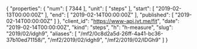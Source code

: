 {
  "properties": {
    "num": [
      7344
    ],
    "unit": [
      "steps"
    ],
    "start": [
      "2019-02-13T00:00:00Z"
    ],
    "end": [
      "2019-02-14T00:00:00Z"
    ],
    "published": [
      "2019-02-14T00:00:00Z"
    ]
  },
  "client_id": "https://www-api.jvt.me/fit",
  "date": "2019-02-14T00:00:00Z",
  "kind": "steps",
  "h": "h-measure",
  "slug": "2019/02/idgh9",
  "aliases": [
    "/mf2/0c8d2a5d-26ff-4a41-bc36-37b10ed71158/",
    "/mf2/2019/02/idgh9",
    "/mf2/2019/02/IDGh9"
  ]
}
